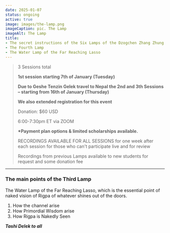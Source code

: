 ```yaml
---
date: 2025-01-07
status: ongoing
active: true
image: images/the-lamp.png
imageCaption: pic. The Lamp
imageAlt: The Lamp
title:
- The secret instructions of the Six Lamps of the Dzogchen Zhang Zhung Nyengyü
- The Fourth Lamp
- The Water Lamp of the Far Reaching Lasso
---
```


> 3 Sessions total
>
> **1st session starting 7th of January (Tuesday)**
>
> **Due to Geshe Tenzin Gelek travel to Nepal the 2nd and 3th Sessions – starting from 16th of January (Thursday)**
>
> **We also extended registration for this event**
>
> Donation: $60 USD
>
> 6:00-7:30pm ET via ZOOM
>
> **\*Payment plan options & limited scholarships available.**
>
> RECORDINGS AVAILABLE FOR ALL SESSIONS for one week after each session for those who can't participate live and for review
>
> Recordings from previous Lamps available to new students for request and some donation fee

---

### The main points of the Third Lamp

The Water Lamp of the Far Reaching Lasso, which is the essential point of naked vision of Rigpa of whatever shines out of the doors.

1. How the channel arise
2. How Primordial Wisdom arise
3. How Rigpa is Nakedly Seen

**_Tashi Delek to all_**
